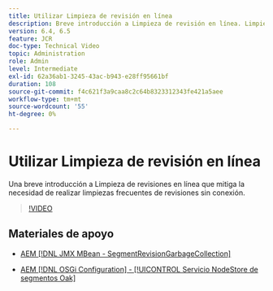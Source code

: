 ```yaml
---
title: Utilizar Limpieza de revisión en línea
description: Breve introducción a Limpieza de revisión en línea. Limpieza de revisión en línea mitiga la necesidad de realizar una limpieza de revisión sin conexión frecuente.
version: 6.4, 6.5
feature: JCR
doc-type: Technical Video
topic: Administration
role: Admin
level: Intermediate
exl-id: 62a36ab1-3245-43ac-b943-e28ff95661bf
duration: 108
source-git-commit: f4c621f3a9caa8c2c64b8323312343fe421a5aee
workflow-type: tm+mt
source-wordcount: '55'
ht-degree: 0%

---
```


# Utilizar Limpieza de revisión en línea

Una breve introducción a Limpieza de revisiones en línea que mitiga la necesidad de realizar limpiezas frecuentes de revisiones sin conexión.

>[!VIDEO](https://video.tv.adobe.com/v/17004?quality=12&learn=on)

## Materiales de apoyo

* [AEM [!DNL JMX MBean - SegmentRevisionGarbageCollection]](http://localhost:4502/system/console/jmx/org.apache.jackrabbit.oak%3Aname%3DSegment+node+store+revision+garbage+collection%2Ctype%3DSegmentRevisionGarbageCollection)

* [AEM [!DNL OSGi Configuration] - [!UICONTROL Servicio NodeStore de segmentos Oak]](http://localhost:4502/system/console/configMgr/org.apache.jackrabbit.oak.segment.SegmentNodeStoreService)
